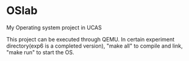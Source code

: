 # OSlab
My Operating system project in UCAS

This project can be executed through QEMU. In certain experiment directory(exp6 is a completed version), "make all" to compile and link, "make run" to start the OS.
